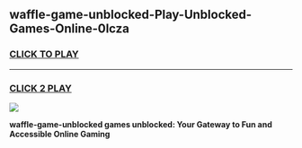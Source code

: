 
## waffle-game-unblocked-Play-Unblocked-Games-Online-0lcza
<h3>
<a href="https://premium76.site?title=waffle-game-unblocked&ref=25A">CLICK TO PLAY</a></h3>
<hr>

<h3>
<a href="https://premium76.site?title=waffle-game-unblocked&ref=25A">CLICK 2 PLAY</a>
  
</h3>

<a href="https://premium76.site?title=waffle-game-unblocked&ref=25A"><img src="https://clearcache.store/games.png"></a>


**waffle-game-unblocked games unblocked: Your Gateway to Fun and Accessible Online Gaming**
